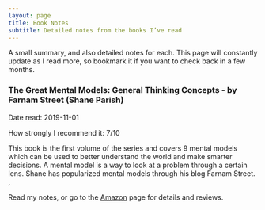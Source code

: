 ```yaml
---
layout: page
title: Book Notes
subtitle: Detailed notes from the books I’ve read
---
```


A small summary, and also detailed notes for each. 
This page will constantly update as I read more, so bookmark it if you want to check back in a few months.


### The Great Mental Models: General Thinking Concepts - by Farnam Street (Shane Parish)
Date read: 2019-11-01 

How strongly I recommend it: 7/10

This book is the first volume of the series and covers 9 mental models which can be used to better understand the world and make smarter decisions. A mental model is a way to look at a problem through a certain lens. Shane has popularized mental models through his blog Farnam Street. ‚


Read my notes, or go to the [Amazon](https://www.amazon.com/Great-Mental-Models-Thinking-Concepts-ebook/dp/B07P79P8ST) page for details and reviews.
